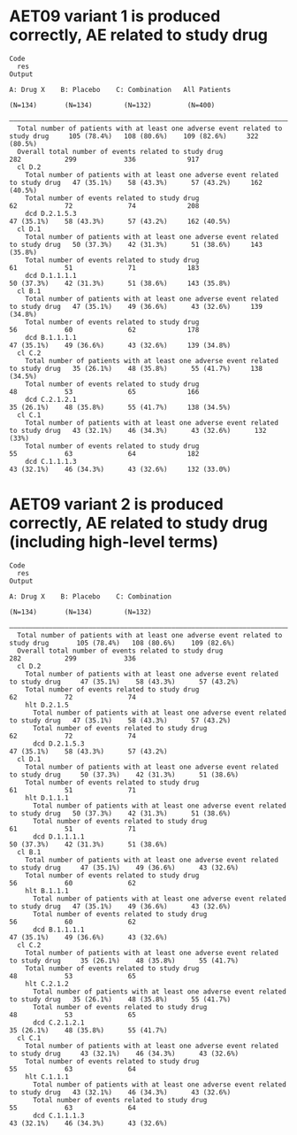 # AET09 variant 1 is produced correctly, AE related to study drug

    Code
      res
    Output
                                                                                          A: Drug X    B: Placebo    C: Combination   All Patients
                                                                                           (N=134)       (N=134)        (N=132)         (N=400)   
      ————————————————————————————————————————————————————————————————————————————————————————————————————————————————————————————————————————————
      Total number of patients with at least one adverse event related to study drug     105 (78.4%)   108 (80.6%)    109 (82.6%)     322 (80.5%) 
      Overall total number of events related to study drug                                   282           299            336             917     
      cl D.2                                                                                                                                      
        Total number of patients with at least one adverse event related to study drug   47 (35.1%)    58 (43.3%)      57 (43.2%)     162 (40.5%) 
        Total number of events related to study drug                                         62            72              74             208     
        dcd D.2.1.5.3                                                                    47 (35.1%)    58 (43.3%)      57 (43.2%)     162 (40.5%) 
      cl D.1                                                                                                                                      
        Total number of patients with at least one adverse event related to study drug   50 (37.3%)    42 (31.3%)      51 (38.6%)     143 (35.8%) 
        Total number of events related to study drug                                         61            51              71             183     
        dcd D.1.1.1.1                                                                    50 (37.3%)    42 (31.3%)      51 (38.6%)     143 (35.8%) 
      cl B.1                                                                                                                                      
        Total number of patients with at least one adverse event related to study drug   47 (35.1%)    49 (36.6%)      43 (32.6%)     139 (34.8%) 
        Total number of events related to study drug                                         56            60              62             178     
        dcd B.1.1.1.1                                                                    47 (35.1%)    49 (36.6%)      43 (32.6%)     139 (34.8%) 
      cl C.2                                                                                                                                      
        Total number of patients with at least one adverse event related to study drug   35 (26.1%)    48 (35.8%)      55 (41.7%)     138 (34.5%) 
        Total number of events related to study drug                                         48            53              65             166     
        dcd C.2.1.2.1                                                                    35 (26.1%)    48 (35.8%)      55 (41.7%)     138 (34.5%) 
      cl C.1                                                                                                                                      
        Total number of patients with at least one adverse event related to study drug   43 (32.1%)    46 (34.3%)      43 (32.6%)      132 (33%)  
        Total number of events related to study drug                                         55            63              64             182     
        dcd C.1.1.1.3                                                                    43 (32.1%)    46 (34.3%)      43 (32.6%)     132 (33.0%) 

# AET09 variant 2 is produced correctly, AE related to study drug (including high-level terms)

    Code
      res
    Output
                                                                                            A: Drug X    B: Placebo    C: Combination
                                                                                             (N=134)       (N=134)        (N=132)    
      ———————————————————————————————————————————————————————————————————————————————————————————————————————————————————————————————
      Total number of patients with at least one adverse event related to study drug       105 (78.4%)   108 (80.6%)    109 (82.6%)  
      Overall total number of events related to study drug                                     282           299            336      
      cl D.2                                                                                                                         
        Total number of patients with at least one adverse event related to study drug     47 (35.1%)    58 (43.3%)      57 (43.2%)  
        Total number of events related to study drug                                           62            72              74      
        hlt D.2.1.5                                                                                                                  
          Total number of patients with at least one adverse event related to study drug   47 (35.1%)    58 (43.3%)      57 (43.2%)  
          Total number of events related to study drug                                         62            72              74      
          dcd D.2.1.5.3                                                                    47 (35.1%)    58 (43.3%)      57 (43.2%)  
      cl D.1                                                                                                                         
        Total number of patients with at least one adverse event related to study drug     50 (37.3%)    42 (31.3%)      51 (38.6%)  
        Total number of events related to study drug                                           61            51              71      
        hlt D.1.1.1                                                                                                                  
          Total number of patients with at least one adverse event related to study drug   50 (37.3%)    42 (31.3%)      51 (38.6%)  
          Total number of events related to study drug                                         61            51              71      
          dcd D.1.1.1.1                                                                    50 (37.3%)    42 (31.3%)      51 (38.6%)  
      cl B.1                                                                                                                         
        Total number of patients with at least one adverse event related to study drug     47 (35.1%)    49 (36.6%)      43 (32.6%)  
        Total number of events related to study drug                                           56            60              62      
        hlt B.1.1.1                                                                                                                  
          Total number of patients with at least one adverse event related to study drug   47 (35.1%)    49 (36.6%)      43 (32.6%)  
          Total number of events related to study drug                                         56            60              62      
          dcd B.1.1.1.1                                                                    47 (35.1%)    49 (36.6%)      43 (32.6%)  
      cl C.2                                                                                                                         
        Total number of patients with at least one adverse event related to study drug     35 (26.1%)    48 (35.8%)      55 (41.7%)  
        Total number of events related to study drug                                           48            53              65      
        hlt C.2.1.2                                                                                                                  
          Total number of patients with at least one adverse event related to study drug   35 (26.1%)    48 (35.8%)      55 (41.7%)  
          Total number of events related to study drug                                         48            53              65      
          dcd C.2.1.2.1                                                                    35 (26.1%)    48 (35.8%)      55 (41.7%)  
      cl C.1                                                                                                                         
        Total number of patients with at least one adverse event related to study drug     43 (32.1%)    46 (34.3%)      43 (32.6%)  
        Total number of events related to study drug                                           55            63              64      
        hlt C.1.1.1                                                                                                                  
          Total number of patients with at least one adverse event related to study drug   43 (32.1%)    46 (34.3%)      43 (32.6%)  
          Total number of events related to study drug                                         55            63              64      
          dcd C.1.1.1.3                                                                    43 (32.1%)    46 (34.3%)      43 (32.6%)  

